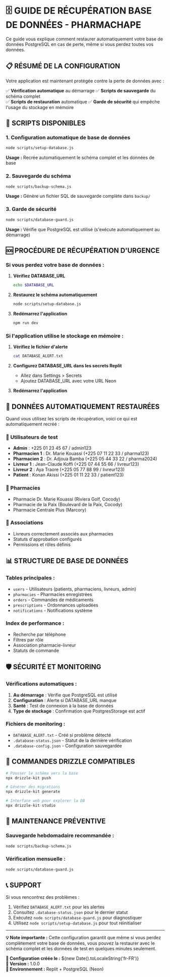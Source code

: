 # 🗄️ GUIDE DE RÉCUPÉRATION BASE DE DONNÉES - PHARMACHAPE

Ce guide vous explique comment restaurer automatiquement votre base de données PostgreSQL en cas de perte, même si vous perdez toutes vos données.

## 📋 RÉSUMÉ DE LA CONFIGURATION

Votre application est maintenant protégée contre la perte de données avec :

✅ **Vérification automatique** au démarrage
✅ **Scripts de sauvegarde** du schéma complet  
✅ **Scripts de restauration** automatique
✅ **Garde de sécurité** qui empêche l'usage du stockage en mémoire

## 🚀 SCRIPTS DISPONIBLES

### 1. Configuration automatique de base de données
```bash
node scripts/setup-database.js
```
**Usage :** Recrée automatiquement le schéma complet et les données de base

### 2. Sauvegarde du schéma
```bash
node scripts/backup-schema.js  
```
**Usage :** Génère un fichier SQL de sauvegarde complète dans `backup/`

### 3. Garde de sécurité
```bash
node scripts/database-guard.js
```
**Usage :** Vérifie que PostgreSQL est utilisé (s'exécute automatiquement au démarrage)

## 🆘 PROCÉDURE DE RÉCUPÉRATION D'URGENCE

### Si vous perdez votre base de données :

1. **Vérifiez DATABASE_URL**
   ```bash
   echo $DATABASE_URL
   ```
   
2. **Restaurez le schéma automatiquement**
   ```bash
   node scripts/setup-database.js
   ```

3. **Redémarrez l'application**
   ```bash
   npm run dev
   ```

### Si l'application utilise le stockage en mémoire :

1. **Vérifiez le fichier d'alerte**
   ```bash
   cat DATABASE_ALERT.txt
   ```

2. **Configurez DATABASE_URL dans les secrets Replit**
   - Allez dans Settings > Secrets
   - Ajoutez DATABASE_URL avec votre URL Neon

3. **Redémarrez l'application**

## 🔧 DONNÉES AUTOMATIQUEMENT RESTAURÉES

Quand vous utilisez les scripts de récupération, voici ce qui est automatiquement recréé :

### 👥 Utilisateurs de test
- **Admin** : +225 01 23 45 67 / admin123
- **Pharmacien 1** : Dr. Marie Kouassi (+225 07 11 22 33 / pharma123)
- **Pharmacien 2** : Dr. Adjoua Bamba (+225 05 44 33 22 / pharma2024)
- **Livreur 1** : Jean-Claude Koffi (+225 07 44 55 66 / livreur123)
- **Livreur 2** : Aya Traore (+225 05 77 88 99 / livreur123)
- **Patient** : Konan Akissi (+225 01 11 22 33 / patient123)

### 🏥 Pharmacies
- Pharmacie Dr. Marie Kouassi (Riviera Golf, Cocody)
- Pharmacie de la Paix (Boulevard de la Paix, Cocody)
- Pharmacie Centrale Plus (Marcory)

### 🔗 Associations
- Livreurs correctement associés aux pharmacies
- Statuts d'approbation configurés
- Permissions et rôles définis

## 📊 STRUCTURE DE BASE DE DONNÉES

### Tables principales :
- `users` - Utilisateurs (patients, pharmaciens, livreurs, admin)
- `pharmacies` - Pharmacies enregistrées
- `orders` - Commandes de médicaments
- `prescriptions` - Ordonnances uploadées
- `notifications` - Notifications système

### Index de performance :
- Recherche par téléphone
- Filtres par rôle
- Association pharmacie-livreur
- Statuts de commande

## 🛡️ SÉCURITÉ ET MONITORING

### Vérifications automatiques :
1. **Au démarrage** : Vérifie que PostgreSQL est utilisé
2. **Configuration** : Alerte si DATABASE_URL manque
3. **Santé** : Test de connexion à la base de données
4. **Type de stockage** : Confirmation que PostgresStorage est actif

### Fichiers de monitoring :
- `DATABASE_ALERT.txt` - Créé si problème détecté
- `.database-status.json` - Statut de la dernière vérification
- `.database-config.json` - Configuration sauvegardée

## 📝 COMMANDES DRIZZLE COMPATIBLES

```bash
# Pousser le schéma vers la base
npx drizzle-kit push

# Générer des migrations
npx drizzle-kit generate

# Interface web pour explorer la DB
npx drizzle-kit studio
```

## 🔄 MAINTENANCE PRÉVENTIVE

### Sauvegarde hebdomadaire recommandée :
```bash
node scripts/backup-schema.js
```

### Vérification mensuelle :
```bash
node scripts/database-guard.js
```

## 📞 SUPPORT

Si vous rencontrez des problèmes :

1. Vérifiez `DATABASE_ALERT.txt` pour les alertes
2. Consultez `.database-status.json` pour le dernier statut
3. Exécutez `node scripts/database-guard.js` pour diagnostiquer
4. Utilisez `node scripts/setup-database.js` pour tout réinitialiser

---

**💡 Note importante :** Cette configuration garantit que même si vous perdez complètement votre base de données, vous pouvez la restaurer avec le schéma complet et les données de test en quelques minutes seulement.

**📅 Configuration créée le :** ${new Date().toLocaleString('fr-FR')}  
**🔧 Version :** 1.0.0  
**📍 Environnement :** Replit + PostgreSQL (Neon)
